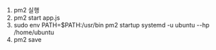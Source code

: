 1. pm2 실행
2. pm2 start app.js
3. sudo env PATH=$PATH:/usr/bin pm2 startup systemd -u ubuntu --hp /home/ubuntu
4. pm2 save
